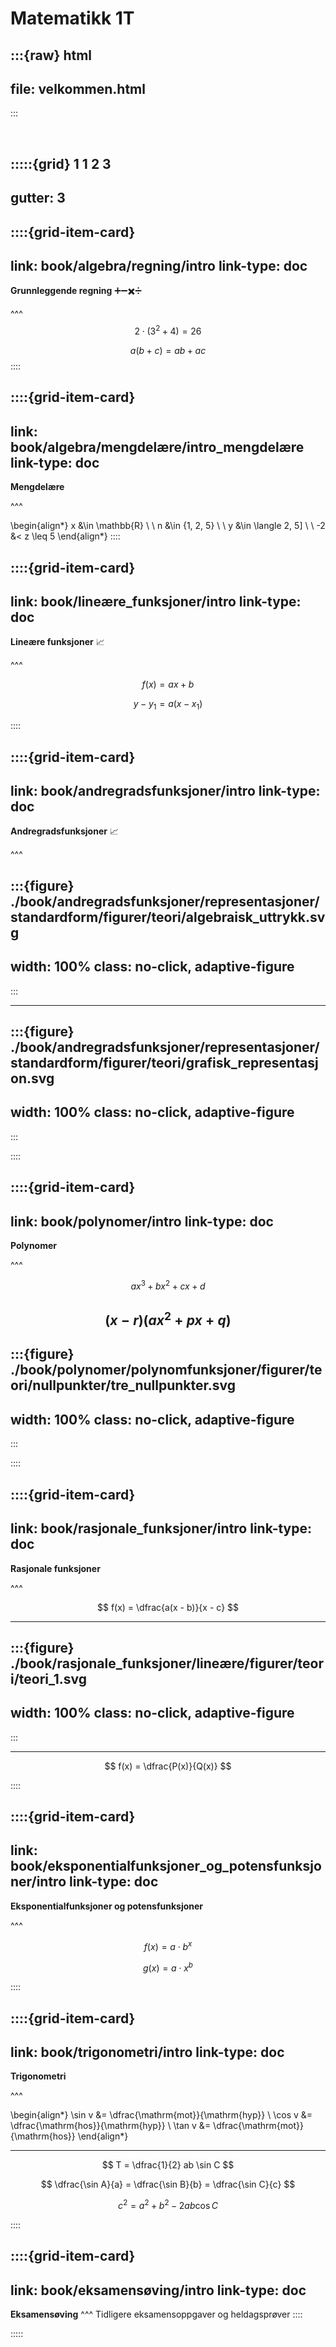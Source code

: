 # Matematikk 1T




:::{raw} html
---
file: velkommen.html
---
:::

<br>

:::::{grid} 1 1 2 3
---
gutter: 3
---

::::{grid-item-card}
---
link: book/algebra/regning/intro
link-type: doc
---
**Grunnleggende regning** ➕➖✖️➗


^^^
$$
2 \cdot(3^2 + 4) = 26
$$

$$
a(b + c) = ab + ac
$$
::::

::::{grid-item-card}
---
link: book/algebra/mengdelære/intro_mengdelære
link-type: doc
---
**Mengdelære** 

^^^

\begin{align*}
    x &\in \mathbb{R} \\
    \\
    n &\in \{1, 2, 5\} \\
    \\
    y &\in \langle 2, 5] \\
    \\
    -2 &< z \leq  5
\end{align*}
::::


::::{grid-item-card}
---
link: book/lineære_funksjoner/intro
link-type: doc
---
**Lineære funksjoner** 📈


^^^

$$
f(x) = ax + b
$$

$$
y - y_1 = a(x - x_1)
$$

::::


::::{grid-item-card}
---
link: book/andregradsfunksjoner/intro
link-type: doc
---
**Andregradsfunksjoner** 📈


^^^

:::{figure} ./book/andregradsfunksjoner/representasjoner/standardform/figurer/teori/algebraisk_uttrykk.svg
---
width: 100%
class: no-click, adaptive-figure
---
:::

---

:::{figure} ./book/andregradsfunksjoner/representasjoner/standardform/figurer/teori/grafisk_representasjon.svg
---
width: 100%
class: no-click, adaptive-figure
---
:::

::::


::::{grid-item-card}
---
link: book/polynomer/intro
link-type: doc
---
**Polynomer** 


^^^

$$
ax^3 + bx^2 + cx + d
$$

$$
(x - r)(ax^2 + px + q)
$$
---

:::{figure} ./book/polynomer/polynomfunksjoner/figurer/teori/nullpunkter/tre_nullpunkter.svg
---
width: 100%
class: no-click, adaptive-figure
---
:::

::::


::::{grid-item-card}
---
link: book/rasjonale_funksjoner/intro
link-type: doc
---
**Rasjonale funksjoner** 


^^^

$$
f(x) = \dfrac{a(x - b)}{x - c}
$$

---

:::{figure} ./book/rasjonale_funksjoner/lineære/figurer/teori/teori_1.svg
---
width: 100%
class: no-click, adaptive-figure
---
:::


---

$$
f(x) = \dfrac{P(x)}{Q(x)}
$$

::::


::::{grid-item-card}
---
link: book/eksponentialfunksjoner_og_potensfunksjoner/intro
link-type: doc
---
**Eksponentialfunksjoner og potensfunksjoner** 


^^^

$$
f(x) = a \cdot b^x
$$

$$
g(x) = a \cdot x^b
$$


::::



::::{grid-item-card}
---
link: book/trigonometri/intro
link-type: doc
---
**Trigonometri** 


^^^

\begin{align*}
    \sin v &= \dfrac{\mathrm{mot}}{\mathrm{hyp}} \\
    \cos v &= \dfrac{\mathrm{hos}}{\mathrm{hyp}} \\
    \tan v &= \dfrac{\mathrm{mot}}{\mathrm{hos}}
\end{align*}

---

$$
T = \dfrac{1}{2} ab \sin C
$$

$$
\dfrac{\sin A}{a} = \dfrac{\sin B}{b} = \dfrac{\sin C}{c}
$$

$$
c^2 = a^2 + b^2 - 2ab\cos C
$$


::::

::::{grid-item-card}
---
link: book/eksamensøving/intro
link-type: doc
---
**Eksamensøving**
^^^
Tidligere eksamensoppgaver og heldagsprøver
::::

:::::
